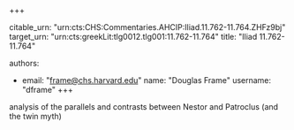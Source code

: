 +++


citable_urn: "urn:cts:CHS:Commentaries.AHCIP:Iliad.11.762-11.764.ZHFz9bj"
target_urn: "urn:cts:greekLit:tlg0012.tlg001:11.762-11.764"
title: "Iliad 11.762-11.764"

authors:
- email: "frame@chs.harvard.edu"
  name: "Douglas Frame"
  username: "dframe"
+++

<p>analysis of the parallels and contrasts between Nestor and Patroclus (and the twin myth)</p>